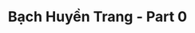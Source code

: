 ---
layout: album
resource: instagram
title: "Bạch Huyền Trang - Part 0"
description: "Instagram album of Bạch Huyền Trang, part 0.</br> Username: bachhuyentrang25"
active: gallery
album-title: "Bạch Huyền Trang"
images:
  - image_path: bachhuyentrang25/0/20200306_191700_83691816_257081758643404_2821182209294011495_n.jpg
  - image_path: bachhuyentrang25/0/20200324_191930_90350773_647200665837063_3676973186938875481_n.jpg
  - image_path: bachhuyentrang25/0/20200531_184345_101131312_1159249091117718_8297051055331987597_n.jpg
  - image_path: bachhuyentrang25/0/20200531_184345_101163953_274305697310461_4641625389981692314_n.jpg
  - image_path: bachhuyentrang25/0/20200531_184345_101451361_730854814355097_6546060267135552472_n.jpg
  - image_path: bachhuyentrang25/0/20200531_184345_101662411_297567548072030_3773597410682780185_n.jpg
  - image_path: bachhuyentrang25/0/20200701_191248_103099106_1133200883823446_5407794921360890499_n.jpg
  - image_path: bachhuyentrang25/0/20200716_191500_109961993_224094568649491_1264967827684470286_n.jpg
  - image_path: bachhuyentrang25/0/20200726_181318_112810438_1152185405155790_3770896301445611205_n.jpg
  - image_path: bachhuyentrang25/0/20200730_200149_116884364_1124058807979482_7491197728566095674_n.jpg
  - image_path: bachhuyentrang25/0/20200823_184459_118454684_1187166404988331_3136595267382345783_n.jpg
  - image_path: bachhuyentrang25/0/20200910_193051_118970552_632993224071237_2082433892638828071_n.jpg
  - image_path: bachhuyentrang25/0/20201026_192436_122370168_2867961000160367_1461470713024229468_n.jpg
  - image_path: bachhuyentrang25/0/20201122_202951_126605088_167045065086161_235429520387088121_n.jpg
  - image_path: bachhuyentrang25/0/20210526_175717_191282700_1009699289565485_593697214103783118_n.jpg
  - image_path: bachhuyentrang25/0/20210526_175717_192772494_782113755842291_8857525203973292802_n.jpg
  - image_path: bachhuyentrang25/0/20210603_184514_195179032_104550795097626_3110156443591794442_n.jpg
  - image_path: bachhuyentrang25/0/20210608_181928_197799671_214158497201192_845228670634973044_n.jpg
  - image_path: bachhuyentrang25/0/20210624_201226_206069122_1031787327393096_1488248609516752495_n.jpg
  - image_path: bachhuyentrang25/0/20210705_115122_211290994_935024960396734_8648963419137776380_n.jpg
  - image_path: bachhuyentrang25/0/20210709_172259_214348049_354640966024322_6313094800818237955_n.jpg
  - image_path: bachhuyentrang25/0/20210714_174802_217081490_1099860267084177_2524700292537242566_n.jpg
  - image_path: bachhuyentrang25/0/20210724_180251_222025129_554225065749591_1831763846349559452_n.jpg
  - image_path: bachhuyentrang25/0/20210724_180251_222779597_353165989739571_894214632762574428_n.jpg
  - image_path: bachhuyentrang25/0/20210727_190246_225240993_183998210424701_3491446840378064447_n.jpg
  - image_path: bachhuyentrang25/0/20210731_193705_228850446_512038623187302_3747105909780523646_n.jpg
  - image_path: bachhuyentrang25/0/20210731_193705_229119306_570623130610047_7652204556994093207_n.jpg
  - image_path: bachhuyentrang25/0/20210803_192856_229760578_133799692276816_824356542636692012_n.jpg
  - image_path: bachhuyentrang25/0/20210808_192524_234163342_868174333796585_325063182857949608_n.jpg
  - image_path: bachhuyentrang25/0/20210808_192524_234370258_1158903344597005_8478835148669412736_n.jpg
  - image_path: bachhuyentrang25/0/20210817_195355_238834616_601559517516248_860511363893255222_n.jpg
  - image_path: bachhuyentrang25/0/20210823_195405_240330076_231280388918930_8741266238525618670_n.jpg
  - image_path: bachhuyentrang25/0/20210827_185749_240767369_558462272169300_8069221915459433098_n.jpg
  - image_path: bachhuyentrang25/0/20210906_191736_241314486_110663331352300_3384427973276833845_n.jpg
  - image_path: bachhuyentrang25/0/20210919_194822_242286181_375566100887066_6098689250067434270_n.jpg
  - image_path: bachhuyentrang25/0/20210919_194822_242394561_392069712554708_8391443573440614573_n.jpg
  - image_path: bachhuyentrang25/0/20211005_193207_244421198_588298158867309_6775710110975644602_n.jpg
  - image_path: bachhuyentrang25/0/20220225_191024_274657102_165454422486335_1765438980665484431_n.jpg
  - image_path: bachhuyentrang25/0/20220304_192008_275099965_1000768180854617_1015139316895735291_n.jpg
  - image_path: bachhuyentrang25/0/20220304_192008_275105035_391674012764240_5102382576624238652_n.jpg
  - image_path: bachhuyentrang25/0/20220304_192008_275151692_811801023110266_7246641420545491642_n.jpg
  - image_path: bachhuyentrang25/0/20220304_192008_275211285_489934092532855_2267676556830560389_n.jpg
  - image_path: bachhuyentrang25/0/20220324_204304_276023197_515878253307446_3823202267580285411_n.jpg
  - image_path: bachhuyentrang25/0/20220324_204304_277216105_661978635061886_9159477690002472378_n - Copy.jpg
  - image_path: bachhuyentrang25/0/20220411_173129_278020704_1049238962611904_594902798068101064_n.jpg
  - image_path: bachhuyentrang25/0/20220411_173129_278206663_318916620310903_2932235146210918820_n.jpg
  - image_path: bachhuyentrang25/0/20220420_190309_278753278_5073321116077454_5296846365995190073_n.jpg
  - image_path: bachhuyentrang25/0/20220420_190309_278761588_551027226589013_5542386941066435852_n.jpg
  - image_path: bachhuyentrang25/0/20220420_190309_278856803_179395747757597_8108147087177595714_n.jpg
  - image_path: bachhuyentrang25/0/20220504_182709_279747006_464323188799511_8071458959673135728_n.jpg
  - image_path: bachhuyentrang25/0/20220504_182709_279925476_1509180276143108_1925972504867215887_n.jpg
  - image_path: bachhuyentrang25/0/20220512_122845_280447045_537396581260151_2385522450017233096_n.jpg
  - image_path: bachhuyentrang25/0/20220512_122845_280452959_725454748650145_3311013042103105663_n.jpg
  - image_path: bachhuyentrang25/0/20220512_122845_280508926_1158913714960380_8256174871938691544_n.jpg
  - image_path: bachhuyentrang25/0/20220525_201318_283293219_3221590038108805_1727922305546119335_n.jpg
  - image_path: bachhuyentrang25/0/20220607_093420_286114871_741588346980513_3289388321589936979_n.jpg
  - image_path: bachhuyentrang25/0/20220610_175751_286749243_5293834814044330_2298299511584616841_n.jpg
  - image_path: bachhuyentrang25/0/20220610_175751_286944112_5128333200621459_2957197609176572138_n.jpg
  - image_path: bachhuyentrang25/0/20220610_175751_286977580_697672097972196_4225952240792016753_n.jpg
  - image_path: bachhuyentrang25/0/20220626_183540_290830676_136830528713999_5889494496315116755_n.jpg
  - image_path: bachhuyentrang25/0/20220720_182533_294277395_3254217984862120_6095817308754137897_n.jpg
  - image_path: bachhuyentrang25/0/20220720_182533_294590081_636295190814528_5045737653565131466_n.jpg
  - image_path: bachhuyentrang25/0/20220720_182533_294621417_126863346717471_8332327826924614601_n.jpg
  - image_path: bachhuyentrang25/0/20220816_190912_299557206_419594906808863_1989769730532719980_n.jpg
  - image_path: bachhuyentrang25/0/20220816_190912_299677480_804744003989143_1495529244673996918_n.jpg
  - image_path: bachhuyentrang25/0/20220821_135308_300031969_186906030371258_2265376661438465340_n.jpg
  - image_path: bachhuyentrang25/0/20220821_135308_300074885_187341540408926_6420142232492599047_n.jpg
  - image_path: bachhuyentrang25/0/20220914_192838_306835792_451568370251150_7638442612094479991_n.jpg
  - image_path: bachhuyentrang25/0/20221114_174049_315555490_821744759082663_2565973584738057785_n.jpg
  - image_path: bachhuyentrang25/0/20221120_092930_316091615_826592458556524_1729306980215861659_n.jpg
  - image_path: bachhuyentrang25/0/20221129_191115_317245761_123114880413398_5845228728068422991_n.jpg
  - image_path: bachhuyentrang25/0/20221129_191115_317323693_5625078414272553_8818828735659959139_n.jpg
  - image_path: bachhuyentrang25/0/20230202_174211_328127674_161311350031003_8930946286663027780_n.jpg
  - image_path: bachhuyentrang25/0/20230202_174211_328590339_2345866292257476_6244966639016738549_n.jpg
  - image_path: bachhuyentrang25/0/20230202_174211_328696649_160372519727434_6056247451217121114_n.jpg
  - image_path: bachhuyentrang25/0/20230202_174211_328857210_1661415281004713_4294996946673850569_n.jpg
  - image_path: bachhuyentrang25/0/20230217_181301_331003238_1539870316509717_3149221104164882815_n.jpg
  - image_path: bachhuyentrang25/0/20230217_181301_331328189_2451873894974352_8353521603529225975_n.jpg
  - image_path: bachhuyentrang25/0/20230217_181301_331349235_189148210404778_1889572398480251857_n.jpg
  - image_path: bachhuyentrang25/0/20230322_175802_336978704_1277598106441421_7255205854111773507_n.jpg
  - image_path: bachhuyentrang25/0/20230322_175802_337286737_537251851765710_7566726973825550504_n.jpg
  - image_path: bachhuyentrang25/0/20230322_175802_337336351_764010091677994_4940039480083850316_n.jpg
  - image_path: bachhuyentrang25/0/20230712_172633_347567878_18340631950077003_8241725435047251252_n.jpg
  - image_path: bachhuyentrang25/0/20230722_184736_356911437_18342357310077003_3522474845815239398_n.jpg
  - image_path: bachhuyentrang25/0/20230722_184736_358717049_18342357328077003_8275371028190669783_n.jpg
  - image_path: bachhuyentrang25/0/20230722_184736_362523577_18342357340077003_5311221697728406160_n.jpg
  - image_path: bachhuyentrang25/0/20230722_184736_362541865_18342357331077003_6399879490933439060_n.jpg
  - image_path: bachhuyentrang25/0/20230806_194549_363417228_18344931013077003_8193398884718374231_n.jpg
  - image_path: bachhuyentrang25/0/20230902_190642_373008624_18349657384077003_331937791539302560_n.jpg
  - image_path: bachhuyentrang25/0/20231006_185730_370041529_18355486060077003_1264477530853791948_n.jpg
  - image_path: bachhuyentrang25/0/20231006_185730_387023227_18355486051077003_4571767377389854856_n.jpg
  - image_path: bachhuyentrang25/0/20240109_195220_418726177_18371608324077003_7930986804683922804_n.jpg
  - image_path: bachhuyentrang25/0/20240427_174413_440435054_18391776553077003_2146941020713295700_n.jpg
  - image_path: bachhuyentrang25/0/20240427_174413_440456407_18391776571077003_6169657765043774407_n.jpg
  - image_path: bachhuyentrang25/0/20240427_174413_440903357_18391776562077003_2595112784317328759_n.jpg
  - image_path: bachhuyentrang25/0/20240523_175128_441520039_18395956612077003_876123505139777200_n.jpg
  - image_path: bachhuyentrang25/0/20240811_172629_455093397_18409427869077003_4898087508458080715_n.jpg
  - image_path: bachhuyentrang25/0/20241011_172734_462634274_1057830252391346_8668498713943625427_n.jpg
  - image_path: bachhuyentrang25/0/20241020_183628_463942368_1625712771625678_4452898381974648936_n.jpg
  - image_path: bachhuyentrang25/0/20241020_183628_464067270_1024317909705416_5651280265985788022_n.jpg
  - image_path: bachhuyentrang25/0/20250208_192453_476566295_18440176111077003_8862478021899234496_n.jpg
  - image_path: bachhuyentrang25/0/20250208_192453_476609238_18440176132077003_3782953822553214243_n.jpg
  - image_path: bachhuyentrang25/0/20250208_192453_476667059_18440176096077003_5582045808658476568_n.jpg
  - image_path: bachhuyentrang25/0/20250208_192453_476789782_18440176120077003_4605331014111338719_n.jpg
  - image_path: bachhuyentrang25/0/20250208_192453_476911342_18440176141077003_5911371870590684220_n.jpg
  - image_path: bachhuyentrang25/0/20250222_173920_480723776_18442406392077003_2653079508708436592_n.jpg
  - image_path: bachhuyentrang25/0/20250222_173920_480837669_18442406401077003_2442186723859289124_n.jpg
---